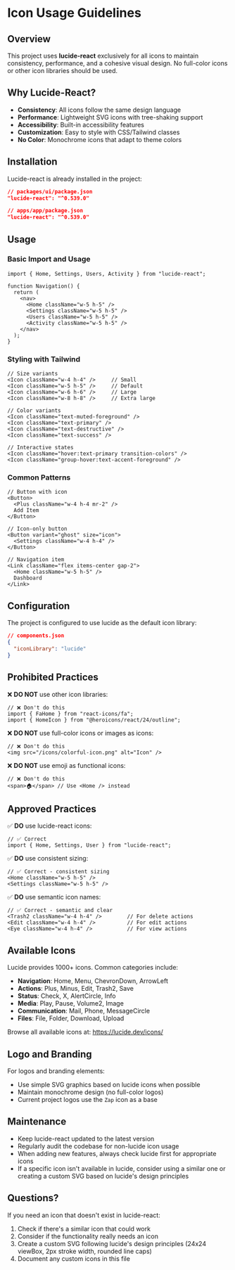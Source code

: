 # Icon Usage Guidelines

## Overview

This project uses **lucide-react** exclusively for all icons to maintain consistency, performance, and a cohesive visual design. No full-color icons or other icon libraries should be used.

## Why Lucide-React?

- **Consistency**: All icons follow the same design language
- **Performance**: Lightweight SVG icons with tree-shaking support
- **Accessibility**: Built-in accessibility features
- **Customization**: Easy to style with CSS/Tailwind classes
- **No Color**: Monochrome icons that adapt to theme colors

## Installation

Lucide-react is already installed in the project:

```json
// packages/ui/package.json
"lucide-react": "^0.539.0"

// apps/app/package.json  
"lucide-react": "^0.539.0"
```

## Usage

### Basic Import and Usage

```tsx
import { Home, Settings, Users, Activity } from "lucide-react";

function Navigation() {
  return (
    <nav>
      <Home className="w-5 h-5" />
      <Settings className="w-5 h-5" />
      <Users className="w-5 h-5" />
      <Activity className="w-5 h-5" />
    </nav>
  );
}
```

### Styling with Tailwind

```tsx
// Size variants
<Icon className="w-4 h-4" />     // Small
<Icon className="w-5 h-5" />     // Default
<Icon className="w-6 h-6" />     // Large
<Icon className="w-8 h-8" />     // Extra large

// Color variants
<Icon className="text-muted-foreground" />
<Icon className="text-primary" />
<Icon className="text-destructive" />
<Icon className="text-success" />

// Interactive states
<Icon className="hover:text-primary transition-colors" />
<Icon className="group-hover:text-accent-foreground" />
```

### Common Patterns

```tsx
// Button with icon
<Button>
  <Plus className="w-4 h-4 mr-2" />
  Add Item
</Button>

// Icon-only button
<Button variant="ghost" size="icon">
  <Settings className="w-4 h-4" />
</Button>

// Navigation item
<Link className="flex items-center gap-2">
  <Home className="w-5 h-5" />
  Dashboard
</Link>
```

## Configuration

The project is configured to use lucide as the default icon library:

```json
// components.json
{
  "iconLibrary": "lucide"
}
```

## Prohibited Practices

❌ **DO NOT** use other icon libraries:
```tsx
// ❌ Don't do this
import { FaHome } from "react-icons/fa";
import { HomeIcon } from "@heroicons/react/24/outline";
```

❌ **DO NOT** use full-color icons or images as icons:
```tsx
// ❌ Don't do this
<img src="/icons/colorful-icon.png" alt="Icon" />
```

❌ **DO NOT** use emoji as functional icons:
```tsx
// ❌ Don't do this
<span>🏠</span> // Use <Home /> instead
```

## Approved Practices

✅ **DO** use lucide-react icons:
```tsx
// ✅ Correct
import { Home, Settings, User } from "lucide-react";
```

✅ **DO** use consistent sizing:
```tsx
// ✅ Correct - consistent sizing
<Home className="w-5 h-5" />
<Settings className="w-5 h-5" />
```

✅ **DO** use semantic icon names:
```tsx
// ✅ Correct - semantic and clear
<Trash2 className="w-4 h-4" />        // For delete actions
<Edit className="w-4 h-4" />          // For edit actions
<Eye className="w-4 h-4" />           // For view actions
```

## Available Icons

Lucide provides 1000+ icons. Common categories include:

- **Navigation**: Home, Menu, ChevronDown, ArrowLeft
- **Actions**: Plus, Minus, Edit, Trash2, Save
- **Status**: Check, X, AlertCircle, Info
- **Media**: Play, Pause, Volume2, Image
- **Communication**: Mail, Phone, MessageCircle
- **Files**: File, Folder, Download, Upload

Browse all available icons at: https://lucide.dev/icons/

## Logo and Branding

For logos and branding elements:
- Use simple SVG graphics based on lucide icons when possible
- Maintain monochrome design (no full-color logos)
- Current project logos use the `Zap` icon as a base

## Maintenance

- Keep lucide-react updated to the latest version
- Regularly audit the codebase for non-lucide icon usage
- When adding new features, always check lucide first for appropriate icons
- If a specific icon isn't available in lucide, consider using a similar one or creating a custom SVG based on lucide's design principles

## Questions?

If you need an icon that doesn't exist in lucide-react:
1. Check if there's a similar icon that could work
2. Consider if the functionality really needs an icon
3. Create a custom SVG following lucide's design principles (24x24 viewBox, 2px stroke width, rounded line caps)
4. Document any custom icons in this file